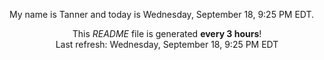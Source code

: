 My name is Tanner and today is Wednesday, September 18, 9:25 PM EDT.

<p align="center">This <i>README</i> file is generated <b>every 3 hours</b>!</br>Last refresh: Wednesday, September 18, 9:25 PM EDT<br /></p>
